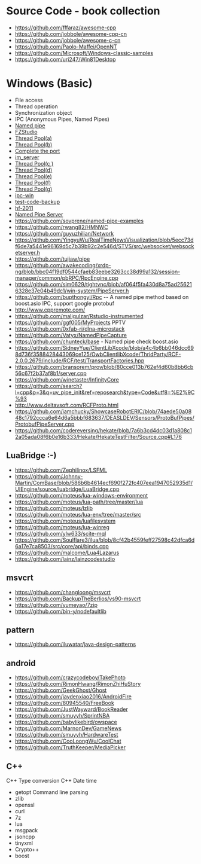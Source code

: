 # Source Code - book collection

-  https://github.com/fffaraz/awesome-cpp
-  https://github.com/jobbole/awesome-cpp-cn
-  https://github.com/jobbole/awesome-c-cn
-  https://github.com/Paolo-Maffei/OpenNT
-  https://github.com/Microsoft/Windows-classic-samples
-  https://github.com/uri247/Win81Desktop

# Windows (Basic)

-  File access
-  Thread operation
-  Synchronization object
-  IPC (Anonymous Pipes, Named Pipes)
- [Named pipe](https://github.com/dinodragon/mygooglecode/blob/1a5525ec6ef1b88f94af55a101d520e1aab83100/WindowsCpp/IPC/namepipe/NamedPipeServer.cpp)
-  [FZStudio](https://github.com/submorino/FZStudio)
-  [Thread Pool(a)](https://github.com/jetlive/skiaming/blob/d6500ec2afe1ab45b8a42470ac9dff30c7297b57/%E6%BA%90%E7%A0%81%E6%B3%A8%E9%87%8A/VS%202010%20Examples/C%2B%2B%20Samples/ATL/Advanced/CThreadPool/ThrdPool.cpp)
-  [Thread Pool(b)](https://github.com/philipgreat/cplusplus-windows-test-apps/blob/master/ThreadPoolTest/ThreadPoolTest.cpp)
-  [Complete the port](https://github.com/gaarieth/Snippets/blob/2dcd9dc164fa2586283af8ddf1a003604003179a/Windows/Win32/CompletionPort.h)
-  [im_server](https://github.com/legol/im_server)
-  [Thread Pool(c )](https://github.com/lidongmeng/NetworkProgramming/blob/c5878674abdac79edee9b6d30a99bd888fb11537/LearnThreadPool/TThread.hh)
-  [Thread Pool(d)](https://github.com/shanfeng0004/test-online/blob/d797704e36feea3db7684935b0640d47182c389e/ocs_rate/ThreadPool.h)
-  [Thread Pool(e)](https://github.com/qiubinren/exercise/blob/2dddef72ebbff186dc83713674ba436e639d3b7a/cpp/144ThreadPool/CThreadPool.h)
-  [Thread Pool(f)](https://github.com/dengbzh/CThreadPool/blob/77bc37c4c2a893611b41394663e6e0f83820e6fa/src/CThreadPool.h)
-  [Thread Pool(g)](https://github.com/metopa/HTTP_Server/blob/master/src/main.cpp)
-  [ipc-win](https://github.com/OpenSharp/ipc-win)
-  [test-code-backup](https://github.com/CriDos/test-code-backup)
-  [hf-2011](https://github.com/wjcsharp/hf-2011)
-  [Named Pipe Server](https://github.com/sachindeshpande/TRapperProject/blob/efe19ddeac91a057bff48d6cb0914652c47655cd/Source/TapRapperApplication/WiimoteCpp/CppNamedPipeServer/CppNamedPipeServer.h)
-  https://github.com/sovprene/named-pipe-examples
-  https://github.com/rwang82/HMNWC
-  https://github.com/guyuzhilian/Network
-  https://github.com/YingyuWu/RealTimeNewsVisualization/blob/5ecc73df6de7a5441e96169d5c7b39b92c2e546d/STVS/src/websocket/websocketserver.h
-  https://github.com/tujiaw/pipe
-  https://github.com/awakecoding/xrdp-ng/blob/bbc04f19df0544cfaeb83eebe3263cc38d99a132/session-manager/common/pbRPC/RpcEngine.cpp
-  https://github.com/sim0629/tightvnc/blob/af064f5fa430d8a75ad256216328e37e04b49dc1/win-system/PipeServer.h
-  https://github.com/bupthongyi/Rpc   -- A named pipe method based on boost.asio IPC, support google protobuf
-  http://www.cppremote.com/
-  https://github.com/maligulzar/Rstudio-instrumented
-  https://github.com/ggf005/MyProjects     PPTV
-  https://github.com/0xfab-ri/dlna-microstack
-  https://github.com/Vatyx/NamedPipeCapture
-  https://github.com/chunteck/base    - Named pipe check boost.asio
-  https://github.com/SidneyYue/ClientLibXcode/blob/a4c4b6bb046dcc698d736f3588428443069ce125/OwbClientlibXcode/ThridParty/RCF-2.0.0.2679/include/RCF/test/TransportFactories.hpp
-  https://github.com/bransorem/prov/blob/80cce013b762ef4d60b8bb6cb56c67f2b37af8b1/server.cpp
-  https://github.com/winetaster/InfinityCore
-  https://github.com/search?l=cpp&p=3&q=uv_pipe_init&ref=reposearch&type=Code&utf8=%E2%9C%93
-  http://www.deltavsoft.com/RCFProto.html
-  https://github.com/iamchucky/ShowcaseRobotERIC/blob/74aede50a0848c1792ccca6e64d6a5bbbf683637/DEASLDEV/Sensors/ProtoBufPipes/ProtobufPipeServer.cpp
-  https://github.com/codereversing/hekate/blob/7a6b3cd4dc03d1a808c12a05ada08f6b0e16b333/Hekate/HekateTestFilter/Source.cpp#L176

## LuaBridge :-)

-  https://github.com/Zephilinox/LSFML
-  https://github.com/Johnny-Martin/ComBase/blob/586b6b4614ecf690f272fc407eea1947052935d1/UIEngine/source/luabridge/LuaBridge.cpp
-  https://github.com/moteus/lua-windows-environment
-  https://github.com/moteus/lua-path/tree/master/lua
-  https://github.com/moteus/lzlib
-  https://github.com/moteus/lua-env/tree/master/src
-  https://github.com/moteus/luafilesystem
-  https://github.com/moteus/lua-winreg
-  https://github.com/ylw633/scite-mql
-  https://github.com/Soulflare3/ilua/blob/8cf42b4559feff27598c42dfca6d6a17e7ca8503/src/core/api/binds.cpp
-  https://github.com/malcome/Lua4Lazarus
-  https://github.com/lainz/lainzcodestudio

## msvcrt

-  https://github.com/changloong/msvcrt
-  https://github.com/BackupTheBerlios/vs90-msvcrt
-  https://github.com/yumeyao/7zip
-  https://github.com/bin-y/nodefaultlib

## pattern

-  https://github.com/iluwatar/java-design-patterns


## android

-  https://github.com/crazycodeboy/TakePhoto
-  https://github.com/RimonHwang/RimonZhiHuStory
-  https://github.com/GeekGhost/Ghost
-  https://github.com/jaydenxiao2016/AndroidFire
-  https://github.com/80945540/FreeBook
-  https://github.com/JustWayward/BookReader
-  https://github.com/smuyyh/SprintNBA
-  https://github.com/babylikebird/owspace
-  https://github.com/MarnonDev/GameNews
-  https://github.com/smuyyh/HardwareTest
-  https://github.com/CooLoongWu/CoolChat
-  https://github.com/TruthKeeper/MediaPicker




## C++ 


C++ Type conversion
C++ Date time
- getopt Command line parsing
- zlib
- openssl
- curl
- 7z
- lua
- msgpack
- jsoncpp
- tinyxml
- Crypto++
- boost

